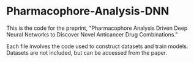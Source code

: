 # Pharmacophore-Analysis-DNN

This is the code for the preprint, "Pharmacophore Analysis Driven Deep Neural Networks to Discover Novel Anticancer Drug Combinations."

Each file involves the code used to construct datasets and train models. Datasets are not included, but can be accessed from the paper.
